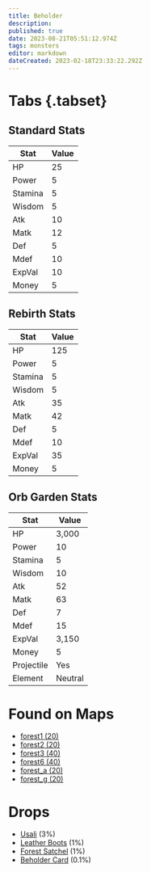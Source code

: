 ```yaml
---
title: Beholder
description: 
published: true
date: 2023-08-21T05:51:12.974Z
tags: monsters
editor: markdown
dateCreated: 2023-02-18T23:33:22.292Z
---
```


# Tabs {.tabset}

## Standard Stats

|Stat|Value|
|-|-|
|HP|25|
|Power|5|
|Stamina|5|
|Wisdom|5|
|Atk|10|
|Matk|12|
|Def|5|
|Mdef|10|
|ExpVal|10|
|Money|5|
## Rebirth Stats

|Stat|Value|
|-|-|
|HP|125|
|Power|5|
|Stamina|5|
|Wisdom|5|
|Atk|35|
|Matk|42|
|Def|5|
|Mdef|10|
|ExpVal|35|
|Money|5|
## Orb Garden Stats

|Stat|Value|
|-|-|
|HP|3,000|
|Power|10|
|Stamina|5|
|Wisdom|10|
|Atk|52|
|Matk|63|
|Def|7|
|Mdef|15|
|ExpVal|3,150|
|Money|5|
|Projectile|Yes|
|Element|Neutral|

# Found on Maps
 * [forest1 (20)](/maps/forest1)
 * [forest2 (20)](/maps/forest2)
 * [forest3 (40)](/maps/forest3)
 * [forest6 (40)](/maps/forest6)
 * [forest_a (20)](/maps/forest_a)
 * [forest_g (20)](/maps/forest_g)

# Drops
 * [Usali](/items/usali) (3%)
 * [Leather Boots](/items/leather-boots) (1%)
 * [Forest Satchel](/items/forest-satchel) (1%)
 * [Beholder Card](/items/beholder-card) (0.1%)
